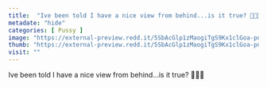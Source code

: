 ```yaml
---
title:  "Ive been told I have a nice view from behind...is it true? 💋😉👅"
metadate: "hide"
categories: [ Pussy ]
image: "https://external-preview.redd.it/5SbAcGlp1zMaogiTgS9Kx1clGoa-pnb5W0nXfnYO57k.jpg?auto=webp&s=b3ad35e0ac613e79eebfb63c69a65389fca087d2"
thumb: "https://external-preview.redd.it/5SbAcGlp1zMaogiTgS9Kx1clGoa-pnb5W0nXfnYO57k.jpg?width=960&crop=smart&auto=webp&s=d926daf709959b406847265b9604f8b6f53020d3"
visit: ""
---
```

Ive been told I have a nice view from behind...is it true? 💋😉👅
